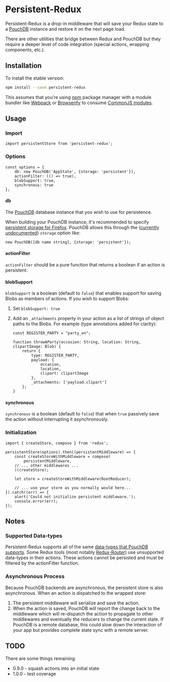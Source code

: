 # Persistent-Redux

Persistent-Redux is a drop-in middleware that will save your Redux state to a [PouchDB](http://pouchdb.com/) instance and restore it on the next page load.

There are other utilities that bridge between Redux and PouchDB but they require a deeper level of code integration (special actions, wrapping components, etc.).

## Installation

To install the stable version:

```sh
npm install --save persistent-redux
```

This assumes that you’re using [npm](https://www.npmjs.com/) package manager with a module bundler like [Webpack](http://webpack.github.io) or [Browserify](http://browserify.org/) to consume [CommonJS modules](http://webpack.github.io/docs/commonjs.html).

## Usage

### Import
```es6
import persistentStore from 'persistent-redux';
```

### Options
```es6
const options = {
	db: new PouchDB('AppState', {storage: 'persistent'}),
	actionFilter: (() => true),
	blobSupport: true,
	synchronous: true
};
```

#### db
The [PouchDB](http://pouchdb.com/) database instance that you wish to use for persistence.

When building your PouchDB instance, it's recommended to specify [persistent storage for Firefox](https://developer.mozilla.org/en-US/docs/Web/API/IndexedDB_API/Browser_storage_limits_and_eviction_criteria).  PouchDB allows this through the ([currently undocumented](https://github.com/pouchdb/pouchdb/issues/4315)) `storage` option like:

```es6
new PouchDB([db name string], {storage: 'persistent'});
```

#### actionFilter

`actionFilter` should be a pure function that returns a boolean if an action is persistent.

#### blobSupport

`blobSupport` is a boolean (default to `false`) that enables support for saving Blobs as members of actions.  If you wish to support Blobs:

1. Set `blobSupport: true`
2. Add an `_attachments` property in your action as a list of strings of object paths to the Blobs.  For example (type annotations added for clarity):

	```es6
	const REGISTER_PARTY = "party_on";

	function throwAParty(occasion: String, location: String, clipartImage: Blob) {
		return {
			type: REGISTER_PARTY,
			payload: {
				occasion,
				location,
				clipart: clipartImage
			},
			_attachments: ['payload.clipart']
		};
	}
	```
#### synchronous

`synchronous` is a boolean (default to `false`) that when `true` passively save the action without interrupting it asynchronously.

### Initialization
```es6
import { createStore, compose } from 'redux';

persistentStore(options).then((persistentMiddleware) => {
	const createStoreWithMiddleware = compose(
		persistentMiddleware,
    // ... other middlewares ...
	)(createStore);

	let store = createStoreWithMiddleware(RootReducer);

	// ... use your store as you normally would here...
}).catch((err) => {
	alert('Could not initialize persistent middleware.');
	console.error(err);
});
```


## Notes

### Supported Data-types

Persistent-Redux supports all of the same [data-types that PouchDB supports](http://pouchdb.com/faq.html#data_types).  Some Redux tools (most notably [Redux-Router](https://github.com/rackt/redux-router/issues/105)) use unsupported data-types in their actions.  These actions cannot be persisted and must be filtered by the actionFilter function.

### Asynchronous Process

Because PouchDB backends are asynchronous, the persistent store is also asynchronous. When an action is dispatched to the wrapped store:

1. The persistent middleware will serialize and save the action.
2. When the action is saved, PouchDB will report the change back to the middleware which will re-dispatch the action to propagate to other middlewares and eventually the reducers to change the current state.  If PouchDB is a remote database, this could slow down the interaction of your app but provides complete state sync with a remote server.

## TODO

There are some things remaining:

- 0.9.0 - squash actions into an initial state
- 1.0.0 - test coverage
